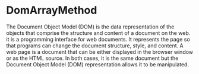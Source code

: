 # DomArrayMethod
The Document Object Model (DOM) is the data representation of the objects that comprise the structure and content of a document on the web. it is a programming interface for web documents.
It represents the page so that programs can change the document structure, style, and content.
A web page is a document that can be either displayed in the browser window or as the HTML source. In both cases, it is the same document but the Document Object Model (DOM) representation allows it to be manipulated.
